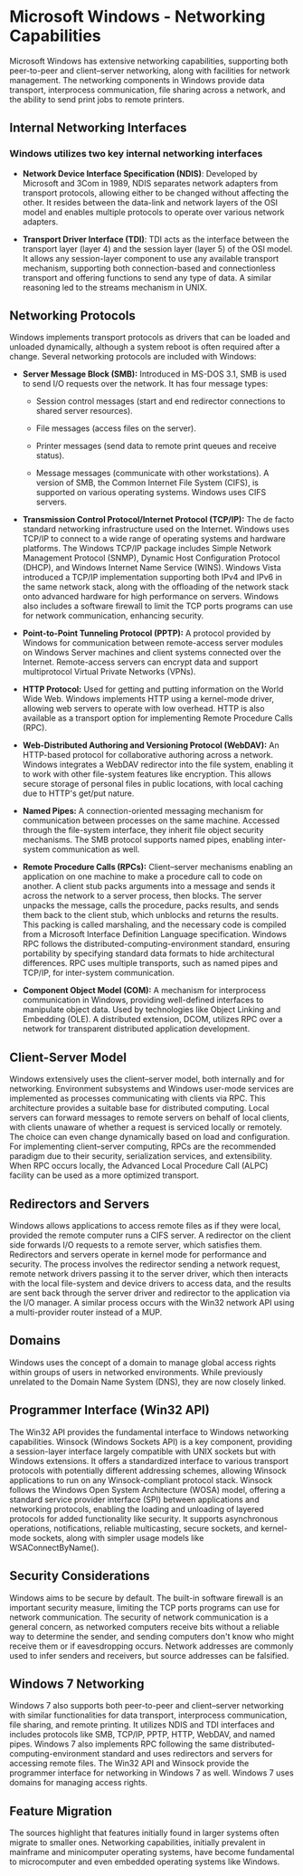 # Microsoft Windows - Networking Capabilities

Microsoft Windows has extensive networking capabilities, supporting both peer-to-peer and client–server networking, along with facilities for network management. The networking components in Windows provide data transport, interprocess communication, file sharing across a network, and the ability to send print jobs to remote printers.

## Internal Networking Interfaces

### Windows utilizes two key internal networking interfaces

- **Network Device Interface Specification (NDIS)**: Developed by Microsoft and 3Com in 1989, NDIS separates network adapters from transport protocols, allowing either to be changed without affecting the other. It resides between the data-link and network layers of the OSI model and enables multiple protocols to operate over various network adapters.

- **Transport Driver Interface (TDI)**: TDI acts as the interface between the transport layer (layer 4) and the session layer (layer 5) of the OSI model. It allows any session-layer component to use any available transport mechanism, supporting both connection-based and connectionless transport and offering functions to send any type of data. A similar reasoning led to the streams mechanism in UNIX.

## Networking Protocols

Windows implements transport protocols as drivers that can be loaded and unloaded dynamically, although a system reboot is often required after a change. Several networking protocols are included with Windows:

- **Server Message Block (SMB):** Introduced in MS-DOS 3.1, SMB is used to send I/O requests over the network. It has four message types:

  - Session control messages (start and end redirector connections to shared server resources).

  - File messages (access files on the server).

  - Printer messages (send data to remote print queues and receive status).

  - Message messages (communicate with other workstations). A version of SMB, the Common Internet File System (CIFS), is supported on various operating systems. Windows uses CIFS servers.

- **Transmission Control Protocol/Internet Protocol (TCP/IP):** The de facto standard networking infrastructure used on the Internet. Windows uses TCP/IP to connect to a wide range of operating systems and hardware platforms. The Windows TCP/IP package includes Simple Network Management Protocol (SNMP), Dynamic Host Configuration Protocol (DHCP), and Windows Internet Name Service (WINS). Windows Vista introduced a TCP/IP implementation supporting both IPv4 and IPv6 in the same network stack, along with the offloading of the network stack onto advanced hardware for high performance on servers. Windows also includes a software firewall to limit the TCP ports programs can use for network communication, enhancing security.

- **Point-to-Point Tunneling Protocol (PPTP):** A protocol provided by Windows for communication between remote-access server modules on Windows Server machines and client systems connected over the Internet. Remote-access servers can encrypt data and support multiprotocol Virtual Private Networks (VPNs).

- **HTTP Protocol:** Used for getting and putting information on the World Wide Web. Windows implements HTTP using a kernel-mode driver, allowing web servers to operate with low overhead. HTTP is also available as a transport option for implementing Remote Procedure Calls (RPC).

- **Web-Distributed Authoring and Versioning Protocol (WebDAV):** An HTTP-based protocol for collaborative authoring across a network. Windows integrates a WebDAV redirector into the file system, enabling it to work with other file-system features like encryption. This allows secure storage of personal files in public locations, with local caching due to HTTP's get/put nature.

- **Named Pipes:** A connection-oriented messaging mechanism for communication between processes on the same machine. Accessed through the file-system interface, they inherit file object security mechanisms. The SMB protocol supports named pipes, enabling inter-system communication as well.

- **Remote Procedure Calls (RPCs):** Client–server mechanisms enabling an application on one machine to make a procedure call to code on another. A client stub packs arguments into a message and sends it across the network to a server process, then blocks. The server unpacks the message, calls the procedure, packs results, and sends them back to the client stub, which unblocks and returns the results. This packing is called marshaling, and the necessary code is compiled from a Microsoft Interface Definition Language specification. Windows RPC follows the distributed-computing-environment standard, ensuring portability by specifying standard data formats to hide architectural differences. RPC uses multiple transports, such as named pipes and TCP/IP, for inter-system communication.

- **Component Object Model (COM):** A mechanism for interprocess communication in Windows, providing well-defined interfaces to manipulate object data. Used by technologies like Object Linking and Embedding (OLE). A distributed extension, DCOM, utilizes RPC over a network for transparent distributed application development.

## Client-Server Model

Windows extensively uses the client–server model, both internally and for networking. Environment subsystems and Windows user-mode services are implemented as processes communicating with clients via RPC. This architecture provides a suitable base for distributed computing. Local servers can forward messages to remote servers on behalf of local clients, with clients unaware of whether a request is serviced locally or remotely. The choice can even change dynamically based on load and configuration. For implementing client–server computing, RPCs are the recommended paradigm due to their security, serialization services, and extensibility. When RPC occurs locally, the Advanced Local Procedure Call (ALPC) facility can be used as a more optimized transport.

## Redirectors and Servers

Windows allows applications to access remote files as if they were local, provided the remote computer runs a CIFS server. A redirector on the client side forwards I/O requests to a remote server, which satisfies them. Redirectors and servers operate in kernel mode for performance and security. The process involves the redirector sending a network request, remote network drivers passing it to the server driver, which then interacts with the local file-system and device drivers to access data, and the results are sent back through the server driver and redirector to the application via the I/O manager. A similar process occurs with the Win32 network API using a multi-provider router instead of a MUP.

## Domains

Windows uses the concept of a domain to manage global access rights within groups of users in networked environments. While previously unrelated to the Domain Name System (DNS), they are now closely linked.

## Programmer Interface (Win32 API)

The Win32 API provides the fundamental interface to Windows networking capabilities. Winsock (Windows Sockets API) is a key component, providing a session-layer interface largely compatible with UNIX sockets but with Windows extensions. It offers a standardized interface to various transport protocols with potentially different addressing schemes, allowing Winsock applications to run on any Winsock-compliant protocol stack. Winsock follows the Windows Open System Architecture (WOSA) model, offering a standard service provider interface (SPI) between applications and networking protocols, enabling the loading and unloading of layered protocols for added functionality like security. It supports asynchronous operations, notifications, reliable multicasting, secure sockets, and kernel-mode sockets, along with simpler usage models like WSAConnectByName().

## Security Considerations

Windows aims to be secure by default. The built-in software firewall is an important security measure, limiting the TCP ports programs can use for network communication. The security of network communication is a general concern, as networked computers receive bits without a reliable way to determine the sender, and sending computers don't know who might receive them or if eavesdropping occurs. Network addresses are commonly used to infer senders and receivers, but source addresses can be falsified.

## Windows 7 Networking

Windows 7 also supports both peer-to-peer and client–server networking with similar functionalities for data transport, interprocess communication, file sharing, and remote printing. It utilizes NDIS and TDI interfaces and includes protocols like SMB, TCP/IP, PPTP, HTTP, WebDAV, and named pipes. Windows 7 also implements RPC following the same distributed-computing-environment standard and uses redirectors and servers for accessing remote files. The Win32 API and Winsock provide the programmer interface for networking in Windows 7 as well. Windows 7 uses domains for managing access rights.

## Feature Migration

The sources highlight that features initially found in larger systems often migrate to smaller ones. Networking capabilities, initially prevalent in mainframe and minicomputer operating systems, have become fundamental to microcomputer and even embedded operating systems like Windows.
